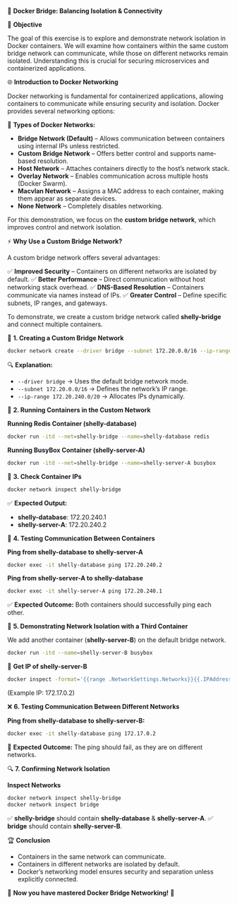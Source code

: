 🚀 **Docker Bridge: Balancing Isolation & Connectivity**

📌 **Objective**

The goal of this exercise is to explore and demonstrate network isolation in Docker containers. We will examine how containers within the same custom bridge network can communicate, while those on different networks remain isolated. Understanding this is crucial for securing microservices and containerized applications.

🌐 **Introduction to Docker Networking**

Docker networking is fundamental for containerized applications, allowing containers to communicate while ensuring security and isolation. Docker provides several networking options:

🔹 **Types of Docker Networks:**

- **Bridge Network (Default)** – Allows communication between containers using internal IPs unless restricted.
- **Custom Bridge Network** – Offers better control and supports name-based resolution.
- **Host Network** – Attaches containers directly to the host’s network stack.
- **Overlay Network** – Enables communication across multiple hosts (Docker Swarm).
- **Macvlan Network** – Assigns a MAC address to each container, making them appear as separate devices.
- **None Network** – Completely disables networking.

For this demonstration, we focus on the **custom bridge network**, which improves control and network isolation.

⚡ **Why Use a Custom Bridge Network?**

A custom bridge network offers several advantages:

✅ **Improved Security** – Containers on different networks are isolated by default.
✅ **Better Performance** – Direct communication without host networking stack overhead.
✅ **DNS-Based Resolution** – Containers communicate via names instead of IPs.
✅ **Greater Control** – Define specific subnets, IP ranges, and gateways.

To demonstrate, we create a custom bridge network called **shelly-bridge** and connect multiple containers.

🔧 **1. Creating a Custom Bridge Network**

```bash
docker network create --driver bridge --subnet 172.20.0.0/16 --ip-range 172.20.240.0/20 shelly-bridge
```

🔍 **Explanation:**

- `--driver bridge` → Uses the default bridge network mode.
- `--subnet 172.20.0.0/16` → Defines the network’s IP range.
- `--ip-range 172.20.240.0/20` → Allocates IPs dynamically.

🚀 **2. Running Containers in the Custom Network**

**Running Redis Container (shelly-database)**

```bash
docker run -itd --net=shelly-bridge --name=shelly-database redis
```

**Running BusyBox Container (shelly-server-A)**

```bash
docker run -itd --net=shelly-bridge --name=shelly-server-A busybox
```

📌 **3. Check Container IPs**

```bash
docker network inspect shelly-bridge
```

✅ **Expected Output:**

- **shelly-database**: 172.20.240.1
- **shelly-server-A**: 172.20.240.2

📔 **4. Testing Communication Between Containers**

**Ping from shelly-database to shelly-server-A**

```bash
docker exec -it shelly-database ping 172.20.240.2
```

**Ping from shelly-server-A to shelly-database**

```bash
docker exec -it shelly-server-A ping 172.20.240.1
```

✅ **Expected Outcome:** Both containers should successfully ping each other.

🚧 **5. Demonstrating Network Isolation with a Third Container**

We add another container (**shelly-server-B**) on the default bridge network.

```bash
docker run -itd --name=shelly-server-B busybox
```

📌 **Get IP of shelly-server-B**

```bash
docker inspect -format='{{range .NetworkSettings.Networks}}{{.IPAddress}}{{end}}' shelly-server-B
```

(Example IP: 172.17.0.2)

❌ **6. Testing Communication Between Different Networks**

**Ping from shelly-database to shelly-server-B:**

```bash
docker exec -it shelly-database ping 172.17.0.2
```

🚨 **Expected Outcome:** The ping should fail, as they are on different networks.

🔍 **7. Confirming Network Isolation**

**Inspect Networks**

```bash
docker network inspect shelly-bridge
docker network inspect bridge
```

✅ **shelly-bridge** should contain **shelly-database** & **shelly-server-A**.
✅ **bridge** should contain **shelly-server-B**.

🏆 **Conclusion**

- Containers in the same network can communicate.
- Containers in different networks are isolated by default.
- Docker’s networking model ensures security and separation unless explicitly connected.

🚀 **Now you have mastered Docker Bridge Networking!** 🎯

